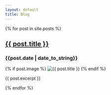 ```yaml
---
layout: default
title: Blog
---
```


{% for post in site.posts %}
  <h2><a href="{{ post.url }}">{{ post.title }}</a></h2>
  <h3>{{post.date | date_to_string}}</h3>
  {% if post.image %}
  <img src="{{ post.image }}" alt="{{ post.title }}">
  {% endif %}
  <p>{{ post.excerpt }}</p>
{% endfor %}